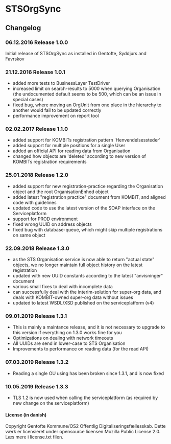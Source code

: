 # STSOrgSync


## Changelog

### 06.12.2016 Release 1.0.0
Initial release of STSOrgSync as installed in Gentofte, Syddjurs and Favrskov

### 21.12.2016 Release 1.0.1
* added more tests to BusinessLayer TestDriver
* increased limit on search-results to 5000 when querying Organisation (the undocumented default seems to be 500, which can be an issue in special cases)
* fixed bug, where moving an OrgUnit from one place in the hierarchy to another would fail to be updated correctly
* performance improvement on report tool

### 02.02.2017 Release 1.1.0
* added support for KOMBITs registration pattern 'Henvendelsessteder'
* added support for multiple positions for a single User
* added an official API for reading data from Organisation
* changed how objects are 'deleted' according to new version of KOMBITs registration requirements


### 25.01.2018 Release 1.2.0
* added support for new registration-practice regarding the Organisation object and the root OrganisationEnhed object
* added latest "registration practice" document from KOMBIT, and aligned code with guidelines
* updated code to use the latest version of the SOAP interface on the Serviceplatform
* support for PROD environment
* fixed wrong UUID on address objects
* fixed bug with database-queue, which might skip multiple registrations on same object

### 22.09.2018 Release 1.3.0
* as the STS Organisation service is now able to return "actual state" objects, we no longer maintain full object history on the latest registration
* updated with new UUID constants according to the latest "anvisninger" document
* various small fixes to deal with incomplete data
* can successfully deal with the interim-solution for super-org data, and deals with KOMBIT-owned super-org data without issues
* updated to latest WSDL/XSD published on the serviceplatform (v4)

### 09.01.2019 Release 1.3.1
* This is mainly a maintance release, and it is not necessary to upgrade to this version if everything on 1.3.0 works fine for you
* Optimizations on dealing with network timeouts
* All UUIDs are send in lower-case to STS Organisation
* Improvements to performance on reading data (for the read API)

### 07.03.2019 Release 1.3.2
* Reading a single OU using has been broken since 1.3.1, and is now fixed

### 10.05.2019 Release 1.3.3
* TLS 1.2 is now used when calling the serviceplatform (as required by new change on the serviceplatform)

#### License (in danish)

Copyright Gentofte Kommune/OS2 Offentlig Digitaliseringsfællesskab. Dette værk er licensieret under opensource
licensen Mozilla Public License 2.0. Læs mere i license.txt filen.
